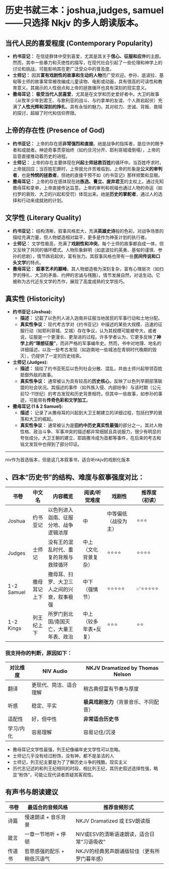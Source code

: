 # 历史书就三本：**joshua,judges, samuel**——只选择 Nkjv 的多人朗读版本。

##  当代人民的喜爱程度 (Contemporary Popularity)



- **约书亚记：** 在信徒群体中受到喜爱，尤其是其关于**信心、征服和应许**的主题。然而，其中一些暴力和灭绝性的描写，在现代社会引起了一些伦理和神学上的讨论和挑战，可能影响其在更广泛受众中的普及度。
- **士师记：** 因其**富有戏剧性的故事和生动的人物**而广受欢迎。参孙、底波拉、基甸等士师的故事常常被改编成儿童读物、电影或动画，具有很高的可读性和教育意义。其揭示的人性弱点和上帝的拯救循环也具有深刻的现实意义。
- **撒母耳记：** **极受当代人民喜爱**，尤其是在文学和历史爱好者中。大卫的故事（从牧羊少年到君王、与歌利亚的战斗、与约拿单的友谊、个人跌宕起伏）充满了**人性光辉和深刻的挣扎**，具有永恒的魅力。其对权力、忠诚、背叛、救赎的探讨，超越了时代和信仰界限。

## 上帝的存在性 (Presence of God)



- **约书亚记：** 上帝的存在感**非常强烈和直接**。祂是战争的指挥者，是应许的赐予者和成就者。神迹奇事贯穿始终（如约旦河分开、耶利哥城墙倒塌），上帝的旨意直接推动着历史的进程。
- **士师记：** 上帝的存在主要体现在**兴起士师拯救百姓**的循环中。当百姓呼求时，上帝就回应；当百姓犯罪时，上帝就允许苦难临到。上帝的形象是**公义的审判者**，也是**怜悯的拯救者**，但祂的直接干预不如《约书亚记》那样频繁和显眼。
- **撒母耳记：** 上帝的存在感体现在祂**拣选、膏立、废弃君王**的主权上。通过先知撒母耳和拿单，上帝直接传达旨意。上帝的审判和祝福也通过人物的命运（如扫罗的衰败、大卫的兴起和受罚）体现出来。祂是**历史的掌舵者**，通过人的选择和行动来成就祂的计划。

## 文学性 (Literary Quality)



- **约书亚记：** 结构清晰，叙事风格宏大，充满**英雄史诗**般的色彩。对战争场景的描绘充满力量，但人物塑造相对扁平，更多是作为神圣计划的执行者。
- **士师记：** 文学性极高，充满了**戏剧性和冲突**。每个士师的故事都自成一体，但又反映了共同的循环模式。人物形象鲜明（如底波拉的英勇、基甸的谨慎、参孙的悲剧），情节跌宕起伏，富有张力。其叙事风格也带有一些**民间传说和口头文学**的特点。
- **撒母耳记：** **叙事艺术的巅峰**。其人物塑造极为深刻复杂，富有心理层次（如扫罗的挣扎、大卫的矛盾、约押的忠诚与残酷）。情节发展自然，对话生动。它被称为古代近东文学的杰作，展现了高度成熟的文学技巧。

## 真实性 (Historicity)



- **约书亚记 (Joshua):**
  - **描述：** 记载了以色列人进入迦南并征服当地居民的军事行动和土地分配。
  - **真实性争议：** 现代考古学对《约书亚记》中描述的某些大规模、迅速的征服行动（如耶利哥城、艾城）存在争议，认为其规模可能被夸大，或者说，征服是一个更漫长、更渐进的过程。许多学者认为，它更多反映了**神学上的“理想征服”**，而非严格的军事编年史。然而，书中对地理、地名的详细描述，以及一些考古发现（如迦南地一些城池在青铜时代晚期的毁灭），仍提供了一定的历史线索。
- **士师记 (Judges):**
  - **描述：** 描绘了约书亚死后以色列社会分散、混乱，并由士师兴起带领百姓抵御外敌的故事。
  - **真实性争议：** 通常被认为具有较高的**历史核心**，反映了以色列早期部落联盟的社会状况。其描述的事件（如外族入侵、内部纷争）与该时期（公元前12-11世纪）的考古发现和历史背景相符。但其中一些故事，如参孙的事迹，可能带有**传奇色彩和文学加工**。
- **撒母耳记 (1 & 2 Samuel):**
  - **描述：** 记录了从撒母耳的兴起到大卫王朝建立的详细过程，包括扫罗的衰落和大卫的崛起。
  - **真实性争议：** 通常被认为是**旧约中历史真实性最强**的部分之一。其对人物性格、政治斗争、军事冲突的描述都非常细腻且具说服力，很少有明显的夸张成分。大卫王朝的建立、耶路撒冷成为首都等事件，在后来的考古和铭文发现中也得到了部分印证。



---

niv作为首选版本，但是这几本叙事书，适合听nkjv的戏剧化版本

## 、四本“历史书”的结构、难度与叙事强度对比：

| 书卷       | 中文名       | 内容概览                                   | 阅读/听觉难度         | 戏剧性               | 推荐度（初读） |
| ---------- | ------------ | ------------------------------------------ | --------------------- | -------------------- | -------------- |
| Joshua     | 约书亚记     | 以色列进入迦南、征服分地、战争逻辑浓厚     | 中                    | 中等偏低（战役为主） | ⭐⭐⭐            |
| Judges     | 士师记       | 没有王的混乱时代、重复的背叛与救赎循环     | 中上（文化背景复杂）  | ⭐⭐⭐⭐                 | ⭐⭐⭐⭐           |
| 1-2 Samuel | 撒母耳记上下 | 撒母耳、扫罗、大卫三人之间的兴衰，叙事极强 | 中下（强情节）        | ⭐⭐⭐⭐⭐                | ✅⭐⭐⭐⭐⭐         |
| 1-2 Kings  | 列王纪上下   | 所罗门到北国/南国灭亡，大量王年表、政治    | 中上（较多年表+反复） | ⭐⭐⭐                  | ⭐⭐             |

### 我支持你的判断，原因如下：

| 对比维度  | NIV Audio              | NKJV Dramatized by Thomas Nelson       |
| --------- | ---------------------- | -------------------------------------- |
| 翻译      | 更现代、简洁、适合理解 | 稍古典但富有节奏与厚度                 |
| 听感      | 稳定、平实             | **极具戏剧张力**（背景音乐、不同配音） |
| 适配性    | 好，但中性             | **非常适合历史书**                     |
| 学习/内化 | 容易理解               | 容易记住/沉浸                          |

* 撒母耳记文学性最强，列王纪像编年史文学性可以忽略。
* 士师记几乎没有经过粉饰，没有神，都不是圣洁的人
* 士师记，列王纪主要是为了了解历史斗争的残酷，现实主义
* 历代志记述的和列王纪相同的时段，相比列王纪，其历史叙述选择性强，略显“粉饰”，可能让现代读者质疑其客观性。

## 有声书与朗读建议

| 书卷   | 最适合的音频风格            | 推荐音频形式                                 |
| ------ | --------------------------- | -------------------------------------------- |
| 诗篇   | 慢速朗读 + 音乐背景         | NKJV Dramatized 或 ESV朗读版                 |
| 箴言   | 一章一节地听 + 停顿         | NIV或ESV的清晰语速朗读，适合日常“习语吸收”   |
| 传道书 | 哲思感强的配乐 + 稍低沉语气 | NKJV的经典男声朗诵版较佳（更有所罗门暮年感） |

